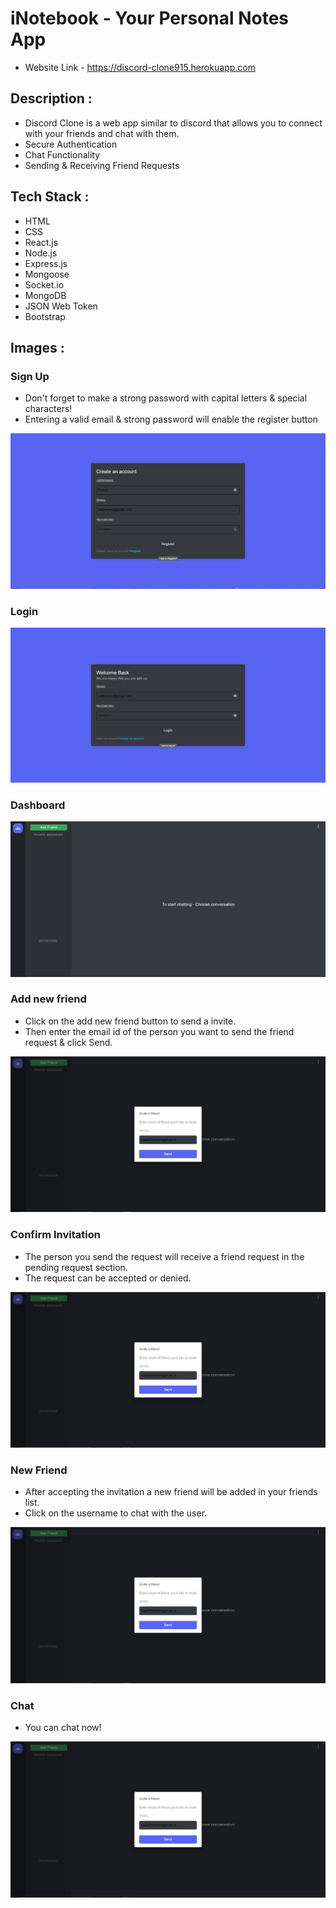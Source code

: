 # iNotebook - Your Personal Notes App

- Website Link - https://discord-clone915.herokuapp.com

## Description :

- Discord Clone is a web app similar to discord that allows you to connect with your friends and chat with them.
- Secure Authentication
- Chat Functionality
- Sending & Receiving Friend Requests

## Tech Stack :

- HTML
- CSS
- React.js
- Node.js
- Express.js
- Mongoose
- Socket.io
- MongoDB
- JSON Web Token
- Bootstrap

## **Images** :

### Sign Up
- Don't forget to make a strong password with capital letters & special characters!
- Entering a valid email & strong password will enable the register button

![Signup](./images/signup.png)

### Login

![Login](./images/login.png)

### Dashboard

![Dashboard](./images/dashboard.png)

### Add new friend

- Click on the add new friend button to send a invite.
- Then enter the email id of the person you want to send the friend request & click Send.

![Invite](./images/invite.png)

### Confirm Invitation

- The person you send the request will receive a friend request in the pending request section.
- The request can be accepted or denied.

![Invite](./images/invite.png)

### New Friend

- After accepting the invitation a new friend will be added in your friends list.
- Click on the username to chat with the user.

![Invite](./images/invite.png)

### Chat

- You can chat now!

![Invite](./images/invite.png)





